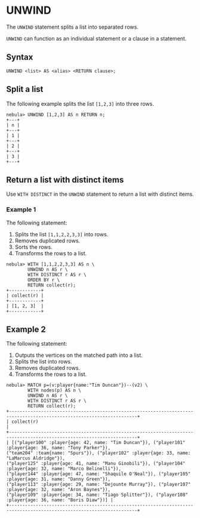 # UNWIND

The `UNWIND` statement splits a list into separated rows.

`UNWIND` can function as an individual statement or a clause in a statement.

## Syntax

```ngql
UNWIND <list> AS <alias> <RETURN clause>;
```

## Split a list

The following example splits the list `[1,2,3]` into three rows.

```ngql
nebula> UNWIND [1,2,3] AS n RETURN n;
+---+
| n |
+---+
| 1 |
+---+
| 2 |
+---+
| 3 |
+---+
```

## Return a list with distinct items

Use `WITH DISTINCT` in the `UNWIND` statement to return a list with distinct items.

### Example 1

The following statement:

1. Splits the list `[1,1,2,2,3,3]` into rows.
2. Removes duplicated rows.
3. Sorts the rows.
4. Transforms the rows to a list.

```ngql
nebula> WITH [1,1,2,2,3,3] AS n \
        UNWIND n AS r \
        WITH DISTINCT r AS r \
        ORDER BY r \
        RETURN collect(r);
+------------+
| collect(r) |
+------------+
| [1, 2, 3]  |
+------------+
```

## Example 2

The following statement:

1. Outputs the vertices on the matched path into a list.
2. Splits the list into rows.
3. Removes duplicated rows.
4. Transforms the rows to a list.

```ngql
nebula> MATCH p=(v:player{name:"Tim Duncan"})--(v2) \
        WITH nodes(p) AS n \
        UNWIND n AS r \
        WITH DISTINCT r AS r \
        RETURN collect(r);
+----------------------------------------------------------------------------------------------------------------------+
| collect(r)                                                                                                           |
+----------------------------------------------------------------------------------------------------------------------+
| [("player100" :player{age: 42, name: "Tim Duncan"}), ("player101" :player{age: 36, name: "Tony Parker"}), 
("team204" :team{name: "Spurs"}), ("player102" :player{age: 33, name: "LaMarcus Aldridge"}), 
("player125" :player{age: 41, name: "Manu Ginobili"}), ("player104" :player{age: 32, name: "Marco Belinelli"}), 
("player144" :player{age: 47, name: "Shaquile O'Neal"}), ("player105" :player{age: 31, name: "Danny Green"}), 
("player113" :player{age: 29, name: "Dejounte Murray"}), ("player107" :player{age: 32, name: "Aron Baynes"}), 
("player109" :player{age: 34, name: "Tiago Splitter"}), ("player108" :player{age: 36, name: "Boris Diaw"})] |
+----------------------------------------------------------------------------------------------------------------------+
```
